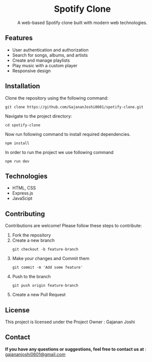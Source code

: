 <h1 align="center">Spotify Clone</h1>

<p align="center">
    A web-based Spotify clone built with modern web technologies.
</p>

<h2 id="features">Features</h2>
<ul>
    <li>User authentication and authorization</li>
    <li>Search for songs, albums, and artists</li>
    <li>Create and manage playlists</li>
    <li>Play music with a custom player</li>
    <li>Responsive design</li>
</ul>

<h2 id="installation">Installation</h2>
<p>Clone the repository using the following command:</p>
<pre><code>git clone https://github.com/GajananJoshi0601/spotify-clone.git</code></pre>
<p>Navigate to the project directory:</p>
<pre><code>cd spotify-clone</code></pre>
<p>Now run following command to install required dependencies.</p>
<pre><code>npm install</code></pre>
<p>In order to run the project we use following command</p>
<pre><code>npm run dev</code></pre>

<h2 id="technologies">Technologies</h2>
<ul>
    <li>HTML, CSS</li>
    <li>Express.js</li>
    <li>JavaScipt</li>
</ul>

<h2 id="contributing">Contributing</h2>
<p>Contributions are welcome! Please follow these steps to contribute:</p>
<ol>
    <li>Fork the repository</li>
    <li>Create a new branch</li>
      <pre><code>git checkout -b feature-branch</code></pre>
    <li>Make your changes and Commit them</li>
      <pre><code>git commit -m 'Add some feature'</code></pre>
    <li>Push to the branch </li>
      <pre><code>git push origin feature-branch</code></pre>
    <li>Create a new Pull Request</li>
</ol>

<h2 id="license">License</h2>
<p>This project is licensed under the Project Owner : Gajanan Joshi</p>

<h2 id="contact">Contact</h2>
<p>
    <strong>If you have any questions or suggestions, feel free to contact us at </strong> :
    <a href="gajananjoshi0601@gmail.com"> gajananjoshi0601@gmail.com </a><br>
</p>

</body>
</html>
